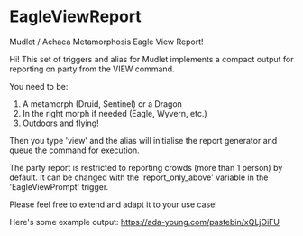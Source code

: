 # EagleViewReport
Mudlet / Achaea Metamorphosis Eagle View Report!

Hi! This set of triggers and alias for Mudlet implements a compact 
output for reporting on party from the VIEW command.

You need to be:
  1. A metamorph (Druid, Sentinel) or a Dragon
  2. In the right morph if needed (Eagle, Wyvern, etc.)
  3. Outdoors and flying!

Then you type 'view' and the alias will initialise the report generator
and queue the command for execution.

The party report is restricted to reporting crowds (more than 1 person)
by default. It can be changed with the 'report_only_above' variable in
the 'EagleViewPrompt' trigger.

Please feel free to extend and adapt it to your use case!

Here's some example output: https://ada-young.com/pastebin/xQLjOiFU
